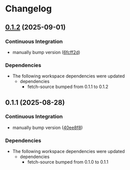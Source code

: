 # Changelog

## [0.1.2](https://github.com/adamtuft/cargo-fetch-source/compare/cargo-fetch-source-v0.1.1...cargo-fetch-source-v0.1.2) (2025-09-01)


### Continuous Integration

* manually bump version ([6fcff2d](https://github.com/adamtuft/cargo-fetch-source/commit/6fcff2d4edb53aa0f9751e68e73ef8056480c2a3))


### Dependencies

* The following workspace dependencies were updated
  * dependencies
    * fetch-source bumped from 0.1.1 to 0.1.2

## 0.1.1 (2025-08-28)


### Continuous Integration

* manually bump version ([40ee8f8](https://github.com/adamtuft/cargo-fetch-source/commit/40ee8f8baee7e9d72c80d4393344797b7dc3d6a4))


### Dependencies

* The following workspace dependencies were updated
  * dependencies
    * fetch-source bumped from 0.1.0 to 0.1.1
